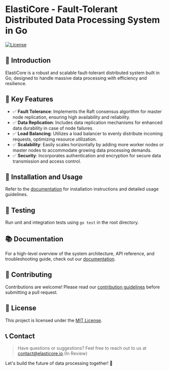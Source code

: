 # ElastiCore - Fault-Tolerant Distributed Data Processing System in Go 

[![License](https://img.shields.io/badge/license-MIT-blue.svg)](https://opensource.org/licenses/MIT)

## 📜 Introduction

ElastiCore is a robust and scalable fault-tolerant distributed system built in Go, designed to handle massive data processing with efficiency and resilience.

## 🎯 Key Features

- ✅ **Fault Tolerance**: Implements the Raft consensus algorithm for master node replication, ensuring high availability and reliability.
- ✅ **Data Replication**: Includes data replication mechanisms for enhanced data durability in case of node failures.
- ✅ **Load Balancing**: Utilizes a load balancer to evenly distribute incoming requests, optimizing resource utilization.
- ✅ **Scalability**: Easily scales horizontally by adding more worker nodes or master nodes to accommodate growing data processing demands.
- ✅ **Security**: Incorporates authentication and encryption for secure data transmission and access control.

## 🔧 Installation and Usage

Refer to the [documentation](docs/deployment.md) for installation instructions and detailed usage guidelines.

## 🧪 Testing

Run unit and integration tests using `go test` in the root directory.

## 📚 Documentation

For a high-level overview of the system architecture, API reference, and troubleshooting guide, check out our [documentation](docs).

## 📝 Contributing

Contributions are welcome! Please read our [contribution guidelines](CONTRIBUTING.md) before submitting a pull request.

## 📃 License

This project is licensed under the [MIT License](LICENSE).

## 📞 Contact

> Have questions or suggestions? Feel free to reach out to us at contact@elasticore.io.(In Review)

Let's build the future of data processing together! 🌟

